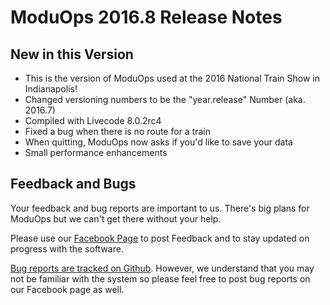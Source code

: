 # ModuOps 2016.8 Release Notes

## New in this Version

- This is the version of ModuOps used at the 2016 National Train Show in Indianapolis!
- Changed versioning numbers to be the "year.release" Number (aka. 2016.7)
- Compiled with Livecode 8.0.2rc4
- Fixed a bug when there is no route for a train
- When quitting, ModuOps now asks if you'd like to save your data
- Small performance enhancements

## Feedback and Bugs
Your feedback and bug reports are important to us. There's big plans for ModuOps but we can't get there without your help.

Please use our [Facebook Page](https://www.facebook.com/groups/1029861033780522/) to post Feedback and to stay updated on progress with the software.

[Bug reports are tracked on Github](https://github.com/bhall2001/moduops/issues). However, we understand that you may not be familiar with the system so please feel free to post bug reports on our Facebook page as well.
